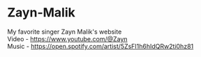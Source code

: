 ﻿# Zayn-Malik

My favorite singer Zayn Malik's website <br/>
Video - https://www.youtube.com/@Zayn<br/>
Music - https://open.spotify.com/artist/5ZsFI1h6hIdQRw2ti0hz81
